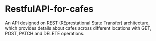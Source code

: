 # RestfulAPI-for-cafes
An API designed on REST (REprestational State Transfer) architecture, which provides details about cafes across different locations with GET, POST, PATCH and DELETE operations.
